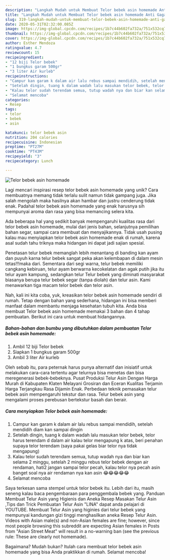 ```yaml
---
description: "Langkah Mudah untuk Membuat Telor bebek asin homemade Anti Gagal"
title: "Langkah Mudah untuk Membuat Telor bebek asin homemade Anti Gagal"
slug: 319-langkah-mudah-untuk-membuat-telor-bebek-asin-homemade-anti-gagal
date: 2020-05-31T02:32:00.085Z
image: https://img-global.cpcdn.com/recipes/1b7c44b602fa732a/751x532cq70/telor-bebek-asin-homemade-foto-resep-utama.jpg
thumbnail: https://img-global.cpcdn.com/recipes/1b7c44b602fa732a/751x532cq70/telor-bebek-asin-homemade-foto-resep-utama.jpg
cover: https://img-global.cpcdn.com/recipes/1b7c44b602fa732a/751x532cq70/telor-bebek-asin-homemade-foto-resep-utama.jpg
author: Esther Mendoza
ratingvalue: 4.7
reviewcount: 15
recipeingredient:
- "12 biji Telor bebek"
- "1 bungkus garam 500gr"
- "3 liter Air kurleb"
recipeinstructions:
- "Campur kan garam k dalam air lalu rebus sampai mendidih, setelah mendidih diam kan sampai dingin"
- "Setelah dingin, tuang k dalam wadah lalu masukan telor bebek, telor harus terendam d dalam air kalau telor mengapung k atas, beri penahan supaya telor terendam (saya pakai gelas biar telor nya tidak mengapung)"
- "Kalau telor sudah terendam semua, tutup wadah nya dan biar kan selama 2 minggu, setelah 2 minggu rebus telor bebek dengan air rendaman, hati2 jangan sampai telor pecah, kalau telor nya pecah asin banget soal nya air rendaman nya kan asin 😂😂😂😂😂"
- "Selamat mencoba"
categories:
- Resep
tags:
- telor
- bebek
- asin

katakunci: telor bebek asin 
nutrition: 204 calories
recipecuisine: Indonesian
preptime: "PT27M"
cooktime: "PT43M"
recipeyield: "3"
recipecategory: Lunch

---
```



![Telor bebek asin homemade](https://img-global.cpcdn.com/recipes/1b7c44b602fa732a/751x532cq70/telor-bebek-asin-homemade-foto-resep-utama.jpg)

Lagi mencari inspirasi resep telor bebek asin homemade yang unik? Cara membuatnya memang tidak terlalu sulit namun tidak gampang juga. Jika salah mengolah maka hasilnya akan hambar dan justru cenderung tidak enak. Padahal telor bebek asin homemade yang enak harusnya sih mempunyai aroma dan rasa yang bisa memancing selera kita.

Ada beberapa hal yang sedikit banyak mempengaruhi kualitas rasa dari telor bebek asin homemade, mulai dari jenis bahan, selanjutnya pemilihan bahan segar, sampai cara membuat dan menyajikannya. Tidak usah pusing kalau mau menyiapkan telor bebek asin homemade enak di rumah, karena asal sudah tahu triknya maka hidangan ini dapat jadi sajian spesial.

Penetasan telur bebek memanglah lebih menantang di banding kan ayam dan puyuh karna telur bebek sangat peka akan kelembapan di dalam mesin tetas!!!maka dari. Sementara dari segi warna, telur bebek memiliki cangkang kebiruan, telur ayam berwarna kecokelatan dan agak putih jika itu telur ayam kampung, sedangkan telur Telur bebek yang diminati masyarakat biasanya berupa telur bebek segar (tanpa diolah) dan telur asin. Kami menawarkan tiga macam telor bebek dan telor asin.


Nah, kali ini kita coba, yuk, kreasikan telor bebek asin homemade sendiri di rumah. Tetap dengan bahan yang sederhana, hidangan ini bisa memberi manfaat dalam membantu menjaga kesehatan tubuh kita. Anda bisa membuat Telor bebek asin homemade memakai 3 bahan dan 4 tahap pembuatan. Berikut ini cara untuk membuat hidangannya.

<!--inarticleads1-->

##### Bahan-bahan dan bumbu yang dibutuhkan dalam pembuatan Telor bebek asin homemade:

1. Ambil 12 biji Telor bebek
1. Siapkan 1 bungkus garam 500gr
1. Ambil 3 liter Air kurleb


Oleh sebab itu, para peternak harus punya alternatif dan inisiatif untuk melakukan cara-cara tertentu agar telurnya bisa menetas dan bisa meregenerasi bebek-bebeknya. Pusat Produksi Telur Asin Dengan Harga Murah di Kabupaten Klaten Melayani Grosiran dan Eceran Kualitas Terjamin Harga Terjangkau Rasa Dijamin Enak. Perbedaan teknik pemasakan telur bebek asin mempengaruhi tekstur dan rasa. Telur bebek asin yang mengalami proses perebusan bertekstur basah dan berair. 

<!--inarticleads2-->

##### Cara menyiapkan Telor bebek asin homemade:

1. Campur kan garam k dalam air lalu rebus sampai mendidih, setelah mendidih diam kan sampai dingin
1. Setelah dingin, tuang k dalam wadah lalu masukan telor bebek, telor harus terendam d dalam air kalau telor mengapung k atas, beri penahan supaya telor terendam (saya pakai gelas biar telor nya tidak mengapung)
1. Kalau telor sudah terendam semua, tutup wadah nya dan biar kan selama 2 minggu, setelah 2 minggu rebus telor bebek dengan air rendaman, hati2 jangan sampai telor pecah, kalau telor nya pecah asin banget soal nya air rendaman nya kan asin 😂😂😂😂😂
1. Selamat mencoba


Saya terkesan sama stempel untuk telor bebek itu. Lebih dari itu, masih seneng kalau baca pengembaraan para penggembala bebek yang. Panduan Membuat Telur Asin yang Higienis dan Aneka Resep Masakan Telur Asin ,Tips dan Trick Pembuatan Telur Asin &#34;LINA&#34; dapat anda pelajari di YOUTUBE. Membuat Telur Asin yang higinies dari telur bebek yang mempunyai kandungan gizi tinggi menghasilkan aneka Resep Telur Asin. Videos with Asian male(s) and non-Asian females are fine; however, since most people browsing this subreddit are expecting Asian females in Posts from &#34;Asian Street Meat&#34; will result in a no-warning ban (see the previous rule: These are clearly not homemade). 

Bagaimana? Mudah bukan? Itulah cara membuat telor bebek asin homemade yang bisa Anda praktikkan di rumah. Selamat mencoba!
